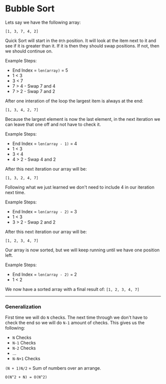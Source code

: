 # Bubble Sort

Lets say we have the following array: 

```
[1, 3, 7, 4, 2]
```

Quick Sort will start in the `0th` position. It will look at the item next to it and see if it is greater than it. If it is then they should swap positions. If not, then we should continue on.

Example Steps:

* End Index = `len(array)` = 5
* 1 < 3 
* 3 < 7
* 7 > 4 - Swap 7 and 4 
* 7 > 2 - Swap 7 and 2 

After one interation of the loop the largest item is always at the end:

```
[1, 3, 4, 2, 7]
```

Because the largest element is now the last element, in the next iteration we can leave that one off and not have to check it.

Example Steps:

* End Index = `len(array - 1)` = 4
* 1 < 3 
* 3 < 4 
* 4 > 2 - Swap 4 and 2 

After this next iteration our array will be:

```
[1, 3, 2, 4, 7]
```

Following what we just learned we don't need to include 4 in our iteration next time.

Example Steps:

* End Index = `len(array - 2)` = 3
* 1 < 3 
* 3 > 2 - Swap 2 and 2 

After this next iteration our array will be: 

```
[1, 2, 3, 4, 7]
```

Our array is now sorted, but we will keep running until we have one position left.

Example Steps:

* End Index = `len(array - 2)` = 2
* 1 < 2 

We now have a sorted array with a final result of: `[1, 2, 3, 4, 7]`

---

### Generalization

First time we will do `N` checks. The next time through we don't have to check the end so we will do `N-1` amount of checks. This gives us the following:

* `N` Checks
* `N-1` Checks
* `N-2` Checks
* ...
* `N-N+1` Checks

`(N + 1)N/2` = Sum of numbers over an arrange.

`O(N^2 + N) = O(N^2)`
